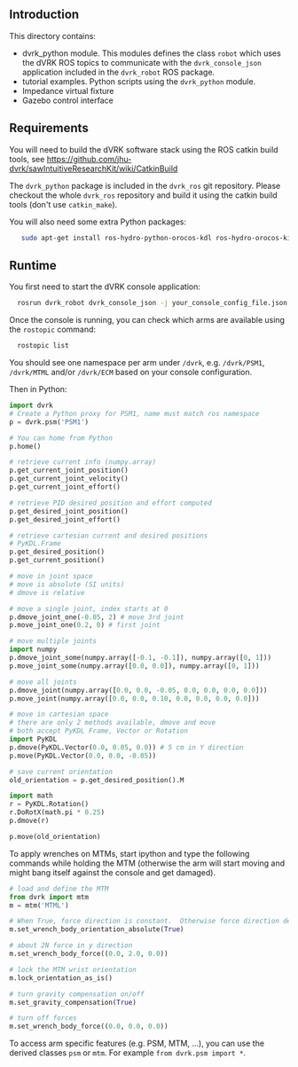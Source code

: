 ## Introduction

This directory contains:
* dvrk_python module.  This modules defines the class `robot` which uses the dVRK ROS topics to communicate with the `dvrk_console_json` application included in the `dvrk_robot` ROS package.
* tutorial examples.  Python scripts using the `dvrk_python` module.
* Impedance virtual fixture
* Gazebo control interface

## Requirements

You will need to build the dVRK software stack using the ROS catkin build tools, see https://github.com/jhu-dvrk/sawIntuitiveResearchKit/wiki/CatkinBuild

The `dvrk_python` package is included in the `dvrk_ros` git repository.  Please checkout the whole `dvrk_ros` repository and build it using the catkin build tools (don't use `catkin_make`).

You will also need some extra Python packages:
```sh
   sudo apt-get install ros-hydro-python-orocos-kdl ros-hydro-orocos-kinematics-dynamics ros-hydro-tf
```

## Runtime

You first need to start the dVRK console application:
```sh
  rosrun dvrk_robot dvrk_console_json -j your_console_config_file.json
```

Once the console is running, you can check which arms are available using the `rostopic` command:
```sh
  rostopic list
```

You should see one namespace per arm under `/dvrk`, e.g. `/dvrk/PSM1`, `/dvrk/MTML` and/or `/dvrk/ECM` based on your console configuration.

Then in Python:
```python
import dvrk
# Create a Python proxy for PSM1, name must match ros namespace
p = dvrk.psm('PSM1')

# You can home from Python
p.home()

# retrieve current info (numpy.array)
p.get_current_joint_position()
p.get_current_joint_velocity()
p.get_current_joint_effort()

# retrieve PID desired position and effort computed
p.get_desired_joint_position()
p.get_desired_joint_effort()

# retrieve cartesian current and desired positions
# PyKDL.Frame
p.get_desired_position()
p.get_current_position()

# move in joint space
# move is absolute (SI units)
# dmove is relative

# move a single joint, index starts at 0
p.dmove_joint_one(-0.05, 2) # move 3rd joint
p.move_joint_one(0.2, 0) # first joint

# move multiple joints
import numpy
p.dmove_joint_some(numpy.array([-0.1, -0.1]), numpy.array([0, 1]))
p.move_joint_some(numpy.array([0.0, 0.0]), numpy.array([0, 1]))

# move all joints
p.dmove_joint(numpy.array([0.0, 0.0, -0.05, 0.0, 0.0, 0.0, 0.0]))
p.move_joint(numpy.array([0.0, 0.0, 0.10, 0.0, 0.0, 0.0, 0.0]))

# move in cartesian space
# there are only 2 methods available, dmove and move
# both accept PyKDL Frame, Vector or Rotation
import PyKDL
p.dmove(PyKDL.Vector(0.0, 0.05, 0.0)) # 5 cm in Y direction 
p.move(PyKDL.Vector(0.0, 0.0, -0.05))

# save current orientation
old_orientation = p.get_desired_position().M

import math
r = PyKDL.Rotation()
r.DoRotX(math.pi * 0.25)
p.dmove(r)

p.move(old_orientation)
```

To apply wrenches on MTMs, start ipython and type the following commands while holding the MTM (otherwise the arm will start moving and might bang itself against the console and get damaged).

```python
# load and define the MTM
from dvrk import mtm
m = mtm('MTML')

# When True, force direction is constant.  Otherwise force direction defined in gripper coordinate system
m.set_wrench_body_orientation_absolute(True)

# about 2N force in y direction
m.set_wrench_body_force((0.0, 2.0, 0.0))

# lock the MTM wrist orientation
m.lock_orientation_as_is()

# turn gravity compensation on/off
m.set_gravity_compensation(True)

# turn off forces
m.set_wrench_body_force((0.0, 0.0, 0.0))
```
To access arm specific features (e.g. PSM, MTM, ...), you can use the derived classes `psm` or `mtm`.   For example `from dvrk.psm import *`.
